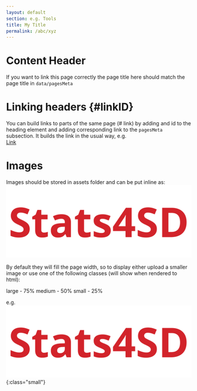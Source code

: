 ```yaml
---
layout: default
section: e.g. Tools
title: My Title
permalink: /abc/xyz
---
```


# Content Header

If you want to link this page correctly the page title here should match the page
title in `data/pagesMeta`

# Linking headers {#linkID}

You can build links to parts of the same page (# link) by adding and id to the
heading element and adding corresponding link to the `pagesMeta` subsection.
It builds the link in the usual way, e.g.  
<a href="#linkID">Link</a>

# Images

Images should be stored in assets folder and can be put inline as:
![image](/assets/images/Stats4SD_red.png)

By default they will fill the page width, so to display either upload a smaller image or use one of the following classes (will show when rendered to html):

large - 75%
medium - 50%
small - 25%

e.g.
![image](/assets/images/Stats4SD_red.png){:class="small"}
